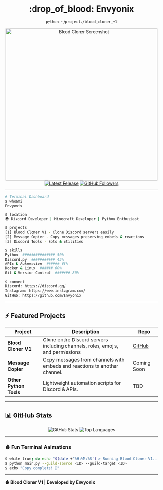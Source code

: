 <div align="center">
  <h1>:drop_of_blood: Envyonix</h1>
  <p><code>python ~/projects/blood_cloner_v1</code></p>
  <img src="https://i.ibb.co/54Dc8cb/Discordclone.jpg" width="500" alt="Blood Cloner Screenshot"/>
  <br/>
  <a href="https://github.com/Envyonix/Blood-Cloner"><img src="https://img.shields.io/github/v/release/Envyonix/Blood-Cloner" alt="Latest Release"></a>
  <a href="https://github.com/Envyonix"><img src="https://img.shields.io/github/followers/Envyonix?label=Follow&style=social" alt="GitHub Followers"></a>
</div>

---

```bash
# Terminal Dashboard
$ whoami
Envyonix

$ location
🌍 Discord Developer | Minecraft Developer | Python Enthusiast

$ projects
[1] Blood Cloner V1 - Clone Discord servers easily
[2] Message Copier - Copy messages preserving embeds & reactions
[3] Discord Tools - Bots & utilities

$ skills
Python  ############### 50%
Discord.py  ########### 45%
APIs & Automation  ###### 65%
Docker & Linux  ###### 60%
Git & Version Control  ####### 80%

$ connect
Discord: https://discord.gg/
Instagram: https://www.instagram.com/
GitHub: https://github.com/Envyonix
```

---

## :zap: Featured Projects

| Project | Description | Repo |
|---------|-------------|------|
| **Blood Cloner V1** | Clone entire Discord servers including channels, roles, emojis, and permissions. | [GitHub](https://github.com/Envyonix/Blood-Cloner) |
| **Message Copier** | Copy messages from channels with embeds and reactions to another channel. | Coming Soon |
| **Other Python Tools** | Lightweight automation scripts for Discord & APIs. | TBD |

---

## :bar_chart: GitHub Stats

<div align="center">
  <img src="https://github-readme-stats.vercel.app/api?username=Envyonix&show_icons=true&theme=dark" alt="GitHub Stats">
  <img src="https://github-readme-stats.vercel.app/api/top-langs/?username=Envyonix&layout=compact&theme=dark" alt="Top Languages">
</div>

---

### :drop_of_blood: Fun Terminal Animations

```bash
$ while true; do echo "$(date +'%H:%M:%S') > Running Blood Cloner V1..."; sleep 1; done
$ python main.py --guild-source <ID> --guild-target <ID>
$ echo "Copy complete! 🚀"
```

---

**:drop_of_blood: Blood Cloner V1 | Developed by Envyonix**
